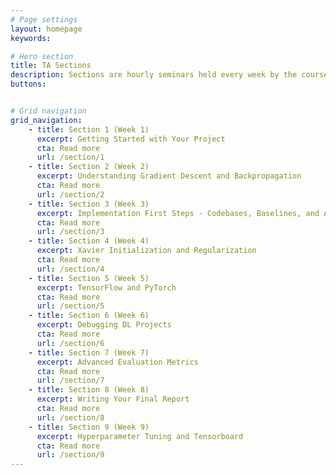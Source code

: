 ```yaml
---
# Page settings
layout: homepage
keywords:

# Hero section
title: TA Sections
description: Sections are hourly seminars held every week by the course assistants on various topics in deep learning.  The topics are split between practice and theory.
buttons:


# Grid navigation
grid_navigation:
    - title: Section 1 (Week 1)
      excerpt: Getting Started with Your Project
      cta: Read more
      url: /section/1
    - title: Section 2 (Week 2)
      excerpt: Understanding Gradient Descent and Backpropagation
      cta: Read more
      url: /section/2
    - title: Section 3 (Week 3)
      excerpt: Implementation First Steps - Codebases, Baselines, and AWS
      cta: Read more
      url: /section/3
    - title: Section 4 (Week 4)
      excerpt: Xavier Initialization and Regularization
      cta: Read more
      url: /section/4
    - title: Section 5 (Week 5)
      excerpt: TensorFlow and PyTorch
      cta: Read more
      url: /section/5
    - title: Section 6 (Week 6)
      excerpt: Debugging DL Projects
      cta: Read more
      url: /section/6
    - title: Section 7 (Week 7)
      excerpt: Advanced Evaluation Metrics
      cta: Read more
      url: /section/7
    - title: Section 8 (Week 8)
      excerpt: Writing Your Final Report
      cta: Read more
      url: /section/8
    - title: Section 9 (Week 9)
      excerpt: Hyperparameter Tuning and Tensorboard
      cta: Read more
      url: /section/9
---
```

